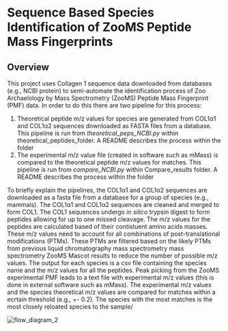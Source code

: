 # Sequence Based Species Identification of ZooMS Peptide Mass Fingerprints 

## Overview
This project uses Collagen 1 sequence data downloaded from databases (e.g., NCBI protein) to semi-automate the identification process of Zoo Archaelology by Mass Spectrometry (ZooMS) Peptide Mass Fingerprint (PMF) data. In order to do this there are two pipeline for this process:
1. Theoretical peptide m/z values for species are generated from COL1α1 and COL1α2 sequences downloaded as FASTA files from a database. This pipeline is run from *theoretical_peps_NCBI.py* within theoretical_peptides_folder. A README describes the process within the folder
2. The experimental m/z value file (created in software such as mMass) is compared to the theoretical peptide m/z values for matches. This pipeline is run from *compare_NCBI.py* within Compare_results folder. A README describes the process within the folder

To briefly explain the pipelines, the COL1α1 and COL1α2 sequences are downloaded as a fasta file from a database for a group of species (e.g., mammals). The COL1α1 and COL1α2 sequences are cleaned and merged to form COL1. The COL1 sequences undergo *in silico* trypsin digest to form peptides allowing for up to one missed cleavage. The m/z values for the peptides are calculated based of their contistuent amino acids masses. These m/z values need to account for all combinations of post-translational modifications (PTMs). These PTMs are filtered based on the likely PTMs from previous liquid chromatography mass spectrometry mass spectrometry ZooMS Mascot results to reduce the number of possible m/z values. The output for each species is a csv file containing the species name and the m/z values for all the peptides. Peak picking from the ZooMS experimental PMF leads to a text file with experimental m/z values (this is done in external software such as mMass). The experimental m/z values and the species theoretical m/z values are compared for matches within a ecrtain threshold (e.g., +- 0.2). The species with the most matches is the most closely reloated species to the sample/

![flow_diagram_2](https://github.com/TobyL98/RP1_m-z_speciesidentify/assets/158182593/6068c6cc-f541-48e8-bc57-e9ae92028e25)
